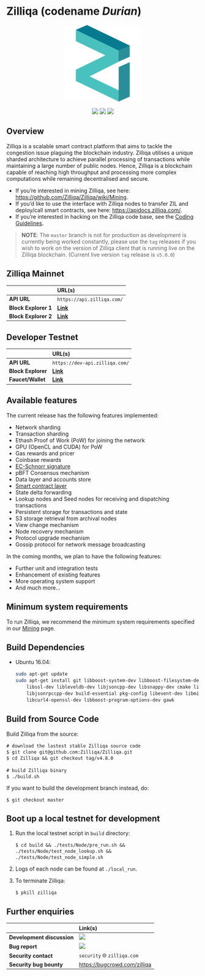 # Zilliqa (codename _Durian_)

<p align="center">
    <img src="https://github.com/Zilliqa/Zilliqa/blob/master/img/zilliqa-logo-color.png" width="200" height="200">
</p>

<p align="center">
    <a href="https://travis-ci.com/Zilliqa/Zilliqa" target="_blank"><img src="https://travis-ci.com/Zilliqa/Zilliqa.svg?branch=master" /></a>
    <a href="https://codecov.io/gh/Zilliqa/Zilliqa" target="_blank"><img src="https://codecov.io/gh/Zilliqa/Zilliqa/branch/master/graph/badge.svg" /></a>
    <a href="https://github.com/Zilliqa/zilliqa/blob/master/LICENSE" target="_blank"><img src="https://img.shields.io/badge/license-GPL%20v3-green.svg" /></a>
</p>

## Overview

Zilliqa is a scalable smart contract platform that aims to tackle the congestion issue plaguing the blockchain industry. Zilliqa utilises a unique sharded architecture to achieve parallel processing of transactions while maintaining a large number of public nodes. Hence, Zilliqa is a blockchain capable of reaching high throughput and processing more complex computations while remaining decentralised and secure.

* If you’re interested in mining Zilliqa, see here: https://github.com/Zilliqa/Zilliqa/wiki/Mining.
* If you’d like to use the interface with Zilliqa nodes to transfer ZIL and deploy/call smart contracts, see here: https://apidocs.zilliqa.com/.
* If you’re interested in hacking on the Zilliqa code base, see the [Coding Guidelines](https://github.com/Zilliqa/Zilliqa/wiki/Coding-Guidelines).

> **NOTE**: The `master` branch is not for production as development is currently being worked constantly, please use the `tag` releases if you wish to work on the version of Zilliqa client that is running live on the Zilliqa blockchain. (Current live version `tag` release is `v5.0.0`)

## Zilliqa Mainnet

|          | URL(s) |
|:---------|:-------|
| **API URL** | `https://api.zilliqa.com/` |
| **Block Explorer 1** | [**Link**](https://explorer.zilliqa.com/) |
| **Block Explorer 2** | [**Link**](https://viewblock.io/zilliqa) |

## Developer Testnet

|          | URL(s) |
|:---------|:-------|
| **API URL** | `https://dev-api.zilliqa.com/` |
| **Block Explorer** | [**Link**](https://dev-explorer.zilliqa.com) |
| **Faucet/Wallet** | [**Link**](https://dev-wallet.zilliqa.com) |

## Available features

The current release has the following features implemented:

* Network sharding
* Transaction sharding
* Ethash Proof of Work (PoW) for joining the network
* GPU (OpenCL and CUDA) for PoW
* Gas rewards and pricer
* Coinbase rewards
* [EC-Schnorr signature](https://en.wikipedia.org/wiki/Schnorr_signature)
* pBFT Consensus mechanism
* Data layer and accounts store
* [Smart contract layer](https://scilla.readthedocs.io)
* State delta forwarding
* Lookup nodes and Seed nodes for receiving and dispatching transactions
* Persistent storage for transactions and state
* S3 storage retrieval from archival nodes
* View change mechanism
* Node recovery mechanism
* Protocol upgrade mechanism
* Gossip protocol for network message broadcasting

In the coming months, we plan to have the following features:

* Further unit and integration tests
* Enhancement of existing features
* More operating system support
* And much more...

## Minimum system requirements

To run Zilliqa, we recommend the minimum system requirements specified in our [Mining](https://github.com/Zilliqa/Zilliqa/wiki/Mining#hardware-requirement) page.

## Build Dependencies

* Ubuntu 16.04:

    ```bash
    sudo apt-get update
    sudo apt-get install git libboost-system-dev libboost-filesystem-dev libboost-test-dev \
        libssl-dev libleveldb-dev libjsoncpp-dev libsnappy-dev cmake libmicrohttpd-dev \
        libjsonrpccpp-dev build-essential pkg-config libevent-dev libminiupnpc-dev \
        libcurl4-openssl-dev libboost-program-options-dev gawk
    ```

## Build from Source Code

Build Zilliqa from the source:

```shell
# download the lastest stable Zilliqa source code
$ git clone git@github.com:Zilliqa/Zilliqa.git
$ cd Zilliqa && git checkout tag/v4.8.0

# build Zilliqa binary
$ ./build.sh
```

If you want to build the development branch instead, do:

```shell
$ git checkout master
```

## Boot up a local testnet for development

1. Run the local testnet script in `build` directory:

    ```shell
    $ cd build && ./tests/Node/pre_run.sh && ./tests/Node/test_node_lookup.sh && ./tests/Node/test_node_simple.sh
    ```

2. Logs of each node can be found at `./local_run`.

3. To terminate Zilliqa:

    ```shell
    $ pkill zilliqa
    ```

## Further enquiries

|          | Link(s) |
|:---------|:-------|
| **Development discussion** | <a href="https://gitter.im/Zilliqa/" target="_blank"><img src="http://img.shields.io/badge/chat-on%20gitter-077a8f.svg" /></a> |
| **Bug report** | <a href="https://github.com/Zilliqa/zilliqa/issues" target="_blank"><img src="https://img.shields.io/github/issues/Zilliqa/zilliqa.svg" /></a> |
| **Security contact** | `security` :globe_with_meridians: `zilliqa.com` |
| **Security bug bounty** | https://bugcrowd.com/zilliqa |
